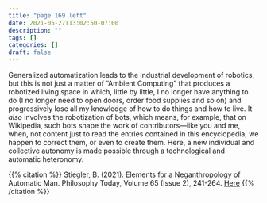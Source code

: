 ```yaml
---
title: "page 169 left"
date: 2021-05-27T13:02:50-07:00
description: ""
tags: []
categories: []
draft: false
---
```


Generalized automatization leads to the industrial development of robotics, but
this is not just a matter of “Ambient Computing” that produces a robotized living space in which, little by little, I no longer have anything to do (I no longer
need to open doors, order food supplies and so on) and progressively lose all
my knowledge of how to do things and how to live. It *also* involves the robotization of bots, which means, for example, that on Wikipedia, such bots shape
the work of contributors—like you and me, when, not content just to read the
entries contained in this encyclopedia, we happen to correct them, or even to
create them. Here, a new individual and collective autonomy is made possible
through a technological and automatic heteronomy.

{{% citation %}}
Stiegler, B. (2021). Elements for a Neganthropology of Automatic Man. Philosophy Today, Volume 65 (Issue 2), 241-264.
<a href="https://doi.org/10.5840/philtoday2021414397">Here</a>
{{% /citation %}}